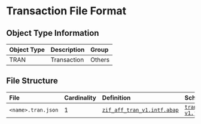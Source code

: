 # Transaction File Format

## Object Type Information

Object Type | Description | Group
:--- | :--- | :---
TRAN  | Transaction | Others

## File Structure

File | Cardinality | Definition | Schema | Example
:--- | :--- | :--- | :--- | :---
`<name>.tran.json` | 1 | [`zif_aff_tran_v1.intf.abap`](./type/zif_aff_tran_v1.intf.abap) | [`tran-v1.json`](./tran-v1.json)

